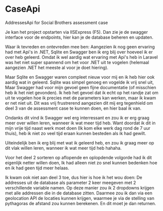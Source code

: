 # CaseApi
AddressesApi for Social Brothers assessment case


Je kan het project opstarten via IISExpress (F5).
Dan zie je de swagger interface voor de endpoints, hier kan je de database beheren en updaten.


Waar ik tevreden en ontevreden mee ben:
Aangezien ik nog geen ervaring had met Api's in .NET, Sqlite en Swagger ben ik erg blij over hoeveel ik er over heb geleerd.
Omdat ik wel aardig wat ervaring met Api's heb in Laravel was het niet super spannend om het voor .NET uit te vogelen (helemaal aangezien .NET het meeste al voor je doet hiering).

Maar Sqlite en Swagger waren compleet nieuw voor mij en ik heb hier ook aardig wat in geleerd. Sqlite was simpel genoeg en vogelde ik vrij snel uit, Maar Swagger had voor mijn gevoel geen fijne documentatie (of misschien heb ik het niet gevonden).
Ik heb het gevoel dat ik echt op het randje zat om uit te vogelen hoe ik precies met de parameters kan werken, maar ik kwam er net niet uit.
Dit was vrij frustrerend aangezien dit mij erg tegenhield om deel 3 van de assessment case te kunnen doen, en hier baal ik van.

Ondanks dit vind ik Swagger wel erg interressant en zou ik er erg graag meer over willen leren, wanneer ik wat meer tijd heb.
Want doordat ik dit in mijn vrije tijd naast werk moet doen (Ik kom elke werk dag rond de 7 uur thuis), heb ik niet zo veel tijd eraan kunnen besteden als ik had gewilt.

Uiteindelijk ben ik erg blij met wat ik geleerd heb, en zou ik graag meer op dit vlak willen leren, wanneer ik wat meer tijd heb hahaha.




Voor het deel 2 sorteren op aflopende en oplopdende volgorde had ik dit eigenlijk netter willen doen, Ik had alleen niet zo snel kunnen bedenken hoe en ik had geen tijd meer helaas.



Ik kwam ook niet aan deel 3 toe, dus hier is hoe ik het wou doen:
De addresses uit de database als parameter 2 keer meegeven met 2 verschillende variable namen.
Op deze manier zou ik 2 dropdowns krijgen met alle addressen die in de database zitten.
Daarmee zou ik dan via een geolocation API de locaties kunnen krijgen, waarmee je via de stelling van pythagoras de afstand zou kunnen berekenen.
En dit moet je dan returnen.
